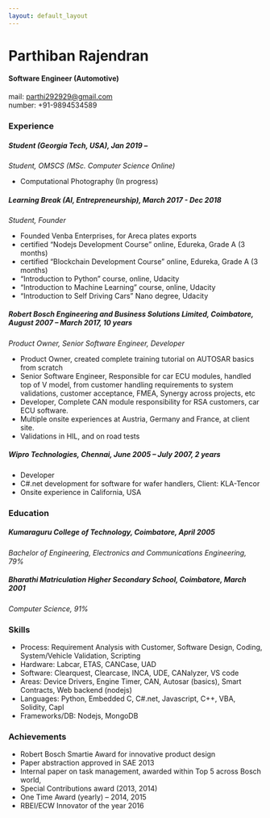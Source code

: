 ```yaml
---
layout: default_layout
---
```


Parthiban Rajendran
======

#### Software Engineer (Automotive)
mail: parthi292929@gmail.com  
number: +91-9894534589

### Experience

##### Student (Georgia Tech, USA), Jan 2019 – 
*Student, OMSCS (MSc. Computer Science Online)*  

* Computational Photography (In progress)


##### Learning Break (AI, Entrepreneurship), March 2017 - Dec 2018
*Student, Founder*

* Founded Venba Enterprises, for Areca plates exports
* certified “Nodejs Development Course”  online, Edureka, Grade A (3 months)
* certified “Blockchain Development Course” online, Edureka, Grade A (3 months)
* “Introduction to Python” course, online, Udacity 
* “Introduction to Machine Learning” course, online, Udacity 
* “Introduction to Self Driving Cars” Nano degree, Udacity

##### Robert Bosch Engineering and Business Solutions Limited, Coimbatore,  August 2007 – March 2017,  10 years
*Product Owner, Senior Software Engineer, Developer*

* Product Owner, created complete training tutorial on AUTOSAR basics from scratch 
* Senior Software Engineer, Responsible for car ECU modules, handled top of V model, from customer handling requirements to system validations, customer acceptance, FMEA, Synergy across projects, etc
* Developer, Complete CAN module responsibility for RSA customers, car ECU software.
* Multiple onsite experiences  at Austria, Germany and France, at client site.
* Validations in HIL, and on road tests

##### Wipro Technologies, Chennai,  June 2005 – July 2007, 2 years

* Developer
* C#.net development for software for wafer handlers, Client: KLA-Tencor
* Onsite experience in California, USA

### Education  

##### Kumaraguru College of Technology, Coimbatore,  April 2005
*Bachelor of Engineering, Electronics and Communications Engineering, 79%*

##### Bharathi Matriculation Higher Secondary School, Coimbatore,  March 2001
*Computer Science, 91%* 

### Skills

* Process:  Requirement Analysis with Customer, Software Design, Coding, System/Vehicle Validation, Scripting
* Hardware: Labcar, ETAS, CANCase, UAD
* Software: Clearquest, Clearcase, INCA, UDE, CANalyzer, VS code
* Areas: Device Drivers, Engine Timer, CAN, Autosar (basics), Smart Contracts, Web backend (nodejs)
* Languages: Python, Embedded C, C#.net, Javascript, C++, VBA, Solidity, Capl
* Frameworks/DB: Nodejs, MongoDB

### Achievements

* Robert Bosch Smartie Award for innovative product design
* Paper abstraction approved in SAE 2013
* Internal paper on task management, awarded within Top 5 across Bosch world,
* Special Contributions award (2013, 2014)
* One Time Award (yearly) – 2014, 2015 
* RBEI/ECW Innovator of the year 2016





